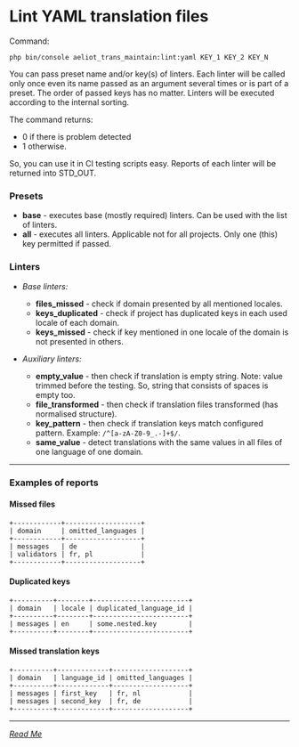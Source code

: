 Lint YAML translation files
===========================

Command:
```shell
php bin/console aeliot_trans_maintain:lint:yaml KEY_1 KEY_2 KEY_N
```

You can pass preset name and/or key(s) of linters.
Each linter will be called only once even its name passed as an argument several times or is part of a preset.
The order of passed keys has no matter. Linters will be executed according to the internal sorting.

The command returns:
- 0 if there is problem detected
- 1 otherwise. 

So, you can use it in CI testing scripts easy. Reports of each linter will be returned into STD_OUT.

### Presets
- **base** - executes base (mostly required) linters. Can be used with the list of linters.
- **all** - executes all linters. Applicable not for all projects. Only one (this) key permitted if passed.

### Linters

- _Base linters:_
  - **files_missed** - check if domain presented by all mentioned locales.
  - **keys_duplicated** - check if project has duplicated keys in each used locale of each domain.
  - **keys_missed** - check if key mentioned in one locale of the domain is not presented in others.

- _Auxiliary linters:_
  - **empty_value** - then check if translation is empty string. Note: value trimmed before the testing. So, string that consists of spaces is empty too.
  - **file_transformed** - then check if translation files transformed (has normalised structure).
  - **key_pattern** - then check if translation keys match configured pattern. Example: `/^[a-zA-Z0-9_.-]+$/`.
  - **same_value** - detect translations with the same values in all files of one language of one domain.

---

### Examples of reports

#### Missed files

```shell
+------------+-------------------+
| domain     | omitted_languages |
+------------+-------------------+
| messages   | de                |
| validators | fr, pl            |
+------------+-------------------+
```

#### Duplicated keys

```shell
+----------+--------+------------------------+
| domain   | locale | duplicated_language_id |
+----------+--------+------------------------+
| messages | en     | some.nested.key        |
+----------+--------+------------------------+
```

#### Missed translation keys

```shell
+----------+-------------+-------------------+
| domain   | language_id | omitted_languages |
+----------+-------------+-------------------+
| messages | first_key   | fr, nl            |
| messages | second_key  | fr, de            |
+----------+-------------+-------------------+
```

---
*[Read Me](../../README.md)*
